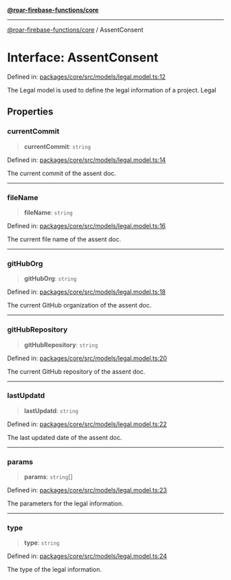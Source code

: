 [**@roar-firebase-functions/core**](../README.md)

---

[@roar-firebase-functions/core](../README.md) / AssentConsent

# Interface: AssentConsent

Defined in: [packages/core/src/models/legal.model.ts:12](https://github.com/yeatmanlab/roar-firebase-functions/blob/0fc701649174b7557e55644b1065be2fa3d3d7ca/packages/core/src/models/legal.model.ts#L12)

The Legal model is used to define the legal information of a project.
Legal

## Properties

### currentCommit

> **currentCommit**: `string`

Defined in: [packages/core/src/models/legal.model.ts:14](https://github.com/yeatmanlab/roar-firebase-functions/blob/0fc701649174b7557e55644b1065be2fa3d3d7ca/packages/core/src/models/legal.model.ts#L14)

The current commit of the assent doc.

---

### fileName

> **fileName**: `string`

Defined in: [packages/core/src/models/legal.model.ts:16](https://github.com/yeatmanlab/roar-firebase-functions/blob/0fc701649174b7557e55644b1065be2fa3d3d7ca/packages/core/src/models/legal.model.ts#L16)

The current file name of the assent doc.

---

### gitHubOrg

> **gitHubOrg**: `string`

Defined in: [packages/core/src/models/legal.model.ts:18](https://github.com/yeatmanlab/roar-firebase-functions/blob/0fc701649174b7557e55644b1065be2fa3d3d7ca/packages/core/src/models/legal.model.ts#L18)

The current GitHub organization of the assent doc.

---

### gitHubRepository

> **gitHubRepository**: `string`

Defined in: [packages/core/src/models/legal.model.ts:20](https://github.com/yeatmanlab/roar-firebase-functions/blob/0fc701649174b7557e55644b1065be2fa3d3d7ca/packages/core/src/models/legal.model.ts#L20)

The current GitHub repository of the assent doc.

---

### lastUpdatd

> **lastUpdatd**: `string`

Defined in: [packages/core/src/models/legal.model.ts:22](https://github.com/yeatmanlab/roar-firebase-functions/blob/0fc701649174b7557e55644b1065be2fa3d3d7ca/packages/core/src/models/legal.model.ts#L22)

The last updated date of the assent doc.

---

### params

> **params**: `string`[]

Defined in: [packages/core/src/models/legal.model.ts:23](https://github.com/yeatmanlab/roar-firebase-functions/blob/0fc701649174b7557e55644b1065be2fa3d3d7ca/packages/core/src/models/legal.model.ts#L23)

The parameters for the legal information.

---

### type

> **type**: `string`

Defined in: [packages/core/src/models/legal.model.ts:24](https://github.com/yeatmanlab/roar-firebase-functions/blob/0fc701649174b7557e55644b1065be2fa3d3d7ca/packages/core/src/models/legal.model.ts#L24)

The type of the legal information.
